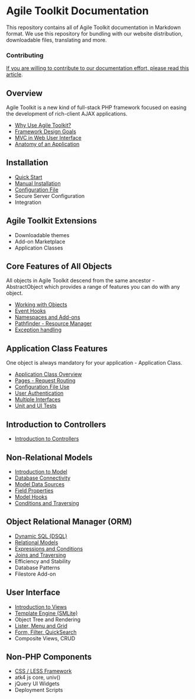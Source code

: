 Agile Toolkit Documentation
====

This repository contains all of Agile Toolkit documentation in Markdown format. We use this repository for bundling with our website distribution, downloadable files, translating and more. 

### Contributing
[If you are willing to contribute to our documentation effort, please read this article](contribute.md).

Overview
----
Agile Toolkit is a new kind of full-stack PHP framework focused on easing the development of rich-client AJAX applications.

 * [Why Use Agile Toolkit?](overview/why-use.md "Why Use Agile Toolkit?")
 * [Framework Design Goals](overview/design.md "Framework Design Goals")
 * [MVC in Web User Interface](overview/mvc.md "MVC in Web User Interface")
 * [Anatomy of an Application](overview/application.md "Anatomy of an Application")

Installation
----
 * [Quick Start](installation/quick-start.md "Quick Start")
 * [Manual Installation](installation/manual-installation.md "Manual Installation")
 * [Configuration File](installation/configuration-file.md "Configuration File")
 * Secure Server Configuration
 * Integration

Agile Toolkit Extensions
----
 * Downloadable themes
 * Add-on Marketplace
 * Application Classes
 
Core Features of All Objects
----
All objects in Agile Toolkit descend from the same ancestor - AbstractObject which provides a range of features you can do with any object.

 * [Working with Objects](core-features-of-all-objects/working-with-objects.md "Working with Objects")
 * [Event Hooks](core/event-hooks.md "Event Hooks")
 * [Namespaces and Add-ons](core-features-of-all-objects/namespaces-and-addons.md "Namespaces and Add-ons")
 * [Pathfinder - Resource Manager](core-features-of-all-objects/pathfinder.md "Pathfinder - Resource Manager")
 * [Exception handling](core-features-of-all-objects/exception-handling.md "Exception handling")

Application Class Features
----
One object is always mandatory for your application - Application Class.

 * [Application Class Overview](application-class-features/api-classes.md "Application Class Overview")
 * [Pages - Request Routing](application-class-features/pages-request-routing.md "Pages - Request Routing")
 * [Configuration File Use](application-class-features/configuration.md "Configuration File Use")
 * [User Authentication](application-class-features/authentication.md "User Authentication")
 * [Multiple Interfaces](application-class-features/multiple-interfaces.md "Multiple Interfaces")
 * [Unit and UI Tests](application-class-features/testing.md "Unit and UI Tests")

Introduction to Controllers
----
 * [Introduction to Controllers](introduction-to-controllers/introduction-to-controllers.md "Introduction to Controllers")

Non-Relational Models
----
 * [Introduction to Model](non-relational-models/introduction-to-model.md "Introduction to Model")
 * [Database Connectivity](non-relational-models/database-connectivity.md "Database Connectivity")
 * [Model Data Sources](non-relational-models/model-data-sources.md "Model Data Sources")
 * [Field Properties](non-relational-models/field-properties.md "Field Properties")
 * [Model Hooks](non-relational-models/model-hooks.md "Model Hooks")
 * [Conditions and Traversing](non-relational-models/conditions-and-traversing.md "Conditions and Traversing")
 
Object Relational Manager (ORM)
----
 * [Dynamic SQL (DSQL)](object-relational-mapper/dsql.md "Dynamic SQL (DSQL)")
 * [Relational Models](object-relational-mapper/relational-models.md "Relational Models")
 * [Expressions and Conditions](object-relational-mapper/expressions-and-conditions.md "Expressions and Conditions")
 * [Joins and Traversing](object-relational-mapper/joins-and-traversing.md "Joins and Traversing")
 * Efficiency and Stability
 * Database Patterns
 * Filestore Add-on
 
User Interface
----
 * [Introduction to Views](user-interface/intro.md "Introduction to Views")
 * [Template Engine (SMLite)](user-interface/template-engine.md "Template Engine (SMLite)")
 * Object Tree and Rendering
 * [Lister, Menu and Grid](user-interface/lister-menu-and-grid.md "Lister, Menu and Grid")
 * [Form, Filter, QuickSearch](user-interface/form-filter-quicksearch.md "Form, Filter, QuickSearch")
 * Composite Views, CRUD
 
Non-PHP Components
----
 * [CSS / LESS Framework](non-php-components/css-less-framework.md "CSS / LESS Framework")
 * atk4 js core, univ()
 * jQuery UI Widgets
 * Deployment Scripts


